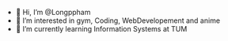 - 👋 Hi, I’m @Longppham
- 👀 I’m interested in gym, Coding, WebDevelopement and anime
- 🌱 I’m currently learning Information Systems at TUM

<!---
Longppham/Longppham is a ✨ special ✨ repository because its `README.md` (this file) appears on your GitHub profile.
You can click the Preview link to take a look at your changes.
--->
